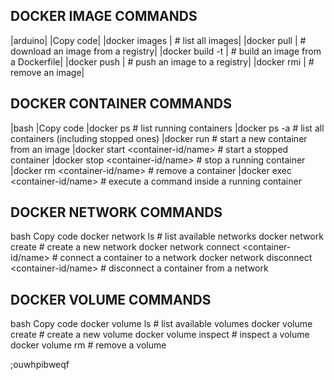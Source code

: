 ## DOCKER IMAGE COMMANDS

|arduino|
|Copy code|
|docker images                          |   # list all images|
|docker pull <image-name>             |    # download an image from a registry|
|docker build -t <image-name> <path>    |  # build an image from a Dockerfile|
|docker push <image-name>               |  # push an image to a registry|
|docker rmi <image-name>                 | # remove an image|


## DOCKER CONTAINER COMMANDS

|bash
|Copy code
|docker ps                                # list running containers
|docker ps -a                             # list all containers (including stopped ones)
|docker run <image-name>                  # start a new container from an image
|docker start <container-id/name>         # start a stopped container
|docker stop <container-id/name>          # stop a running container
|docker rm <container-id/name>            # remove a container
|docker exec <container-id/name> <command>   # execute a command inside a running container


## DOCKER NETWORK COMMANDS

bash
Copy code
docker network ls                         # list available networks
docker network create <network-name>      # create a new network
docker network connect <network-name> <container-id/name>   # connect a container to a network
docker network disconnect <network-name> <container-id/name>  # disconnect a container from a network


## DOCKER VOLUME COMMANDS

bash
Copy code
docker volume ls                          # list available volumes
docker volume create <volume-name>        # create a new volume
docker volume inspect <volume-name>       # inspect a volume
docker volume rm <volume-name>            # remove a volume

;ouwhpibweqf